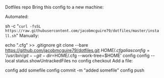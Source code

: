 Dotfiles repo
Bring this config to a new machine:

Automated:

sh -c "`curl -fsSL https://raw.githubusercontent.com/jacobmcguire79/dotfiles/master/install.sh`"
Manually:

echo ".cfg" >> .gitignore
git clone --bare https://github.com/jacobmcguire79/dotfiles.git $HOME/.cfg
alias config='/usr/bin/git --git-dir=$HOME/.cfg --work-tree=$HOME'
config config --local status.showUntrackedFiles no
config checkout
Add a file:

config add somefile
config commit -m "added somefile"
config push
